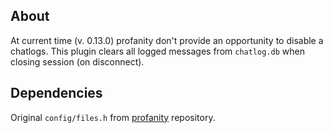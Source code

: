 ## About

At current time (v. 0.13.0) profanity don't provide an opportunity to disable a chatlogs.
This plugin clears all logged messages from `chatlog.db` when closing session (on disconnect).

## Dependencies

Original `config/files.h` from [profanity](https://github.com/profanity-im/profanity) repository.

